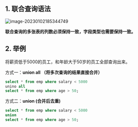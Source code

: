 ## 1. 联合查询语法

![image-20230102185344749](C:\Users\DELL\AppData\Roaming\Typora\typora-user-images\image-20230102185344749.png)

**联合查询的多张表的列数必须保持一致，字段类型也需要保持一致。**

## 2. 举例

将薪资低于5000的员工，和年龄大于50岁的员工全部查询出来。

方式一：**union all  （将多次查询的结果直接合并）**

```sql
select * from emp where salary < 5000
unino all
select * from emp where age > 50;
```

方式二：**union (合并后去重)**

```sql
select * from emp where salary < 5000 
union 
select * from emp where age > 50;
```

